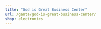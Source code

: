 ```yaml
---
title: "God is Great Business Center"
url: /ganta/god-is-great-business-center/
shop: electronics
---
```

